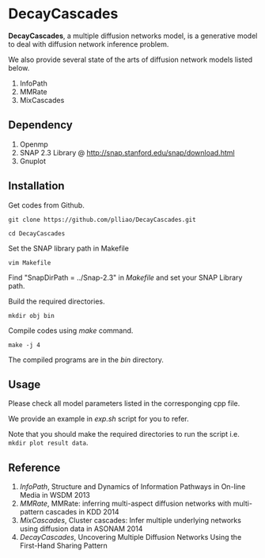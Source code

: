 # DecayCascades

**DecayCascades**, a multiple diffusion networks model, is a generative model to deal with diffusion network inference problem.

We also provide several state of the arts of diffusion network models listed below.

1. InfoPath
2. MMRate
3. MixCascades

## Dependency
1. Openmp
2. SNAP 2.3 Library @ http://snap.stanford.edu/snap/download.html
3. Gnuplot

## Installation

Get codes from Github.

`git clone https://github.com/plliao/DecayCascades.git`

`cd DecayCascades`

Set the SNAP library path in Makefile

`vim Makefile`

Find "SnapDirPath = ../Snap-2.3" in *Makefile* and set your SNAP Library path.

Build the required directories.

`mkdir obj bin`

Compile codes using *make* command.

`make -j 4`

The compiled programs are in the *bin* directory.

## Usage

Please check all model parameters listed in the corresponging cpp file. 

We provide an example in *exp.sh* script for you to refer.

Note that you should make the required directories to run the script i.e. `mkdir plot result data`.

## Reference
1. *InfoPath*, Structure and Dynamics of Information Pathways in On-line Media in WSDM 2013
2. *MMRate*, MMRate: inferring multi-aspect diffusion networks with multi-pattern cascades in KDD 2014
3. *MixCascades*, Cluster cascades: Infer multiple underlying networks using diffusion data in ASONAM 2014
4. *DecayCascades*, Uncovering Multiple Diffusion Networks Using the First-Hand Sharing Pattern
